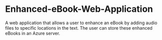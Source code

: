 # Enhanced-eBook-Web-Application
A web application that allows a user to enhance an eBook by adding audio files to specific locations in the text. The user can store these enhanced eBooks in an Azure server.
